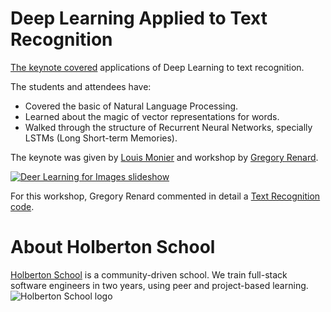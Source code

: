 # Deep Learning Applied to Text Recognition

[The keynote covered](http://www.meetup.com/Holberton-School/events/230547621/) applications of Deep Learning to text recognition.

The students and attendees have:

* Covered the basic of Natural Language Processing.
* Learned about the magic of vector representations for words.
* Walked through the structure of Recurrent Neural Networks, specially LSTMs (Long Short-term Memories).

The keynote was given by [Louis Monier](https://twitter.com/louis_monier) and workshop by [Gregory Renard](https://twitter.com/Redo).

[![Deer Learning for Images slideshow](http://i.imgur.com/8cq2vBz.png)](http://www.slideshare.net/holbertonschool/deep-learning-class-3-take-two-lstms)

For this workshop, Gregory Renard commented in detail a [Text Recognition code](http://htmlpreview.github.io/?https://github.com/holbertonschool/deep-learning/blob/master/Class%20%233/Text%20Classification%20MLP%20Reuters%20Dataset.html).

# About Holberton School
[Holberton School](https://www.holbertonschool.com/) is a community-driven school. We train full-stack software engineers in two years, using peer and project-based learning. 
![Holberton School logo](http://i.imgur.com/eJymlTG.jpg)


